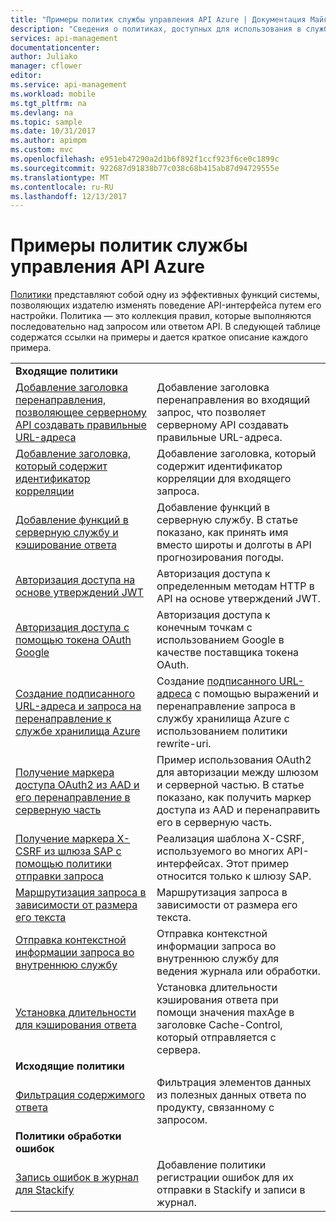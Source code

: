 ```yaml
---
title: "Примеры политик службы управления API Azure | Документация Майкрософт"
description: "Сведения о политиках, доступных для использования в службе управления API Azure."
services: api-management
documentationcenter: 
author: Juliako
manager: cflower
editor: 
ms.service: api-management
ms.workload: mobile
ms.tgt_pltfrm: na
ms.devlang: na
ms.topic: sample
ms.date: 10/31/2017
ms.author: apimpm
ms.custom: mvc
ms.openlocfilehash: e951eb47290a2d1b6f892f1ccf923f6ce0c1899c
ms.sourcegitcommit: 922687d91838b77c038c68b415ab87d94729555e
ms.translationtype: MT
ms.contentlocale: ru-RU
ms.lasthandoff: 12/13/2017
---
```

# <a name="api-management-policy-samples"></a>Примеры политик службы управления API Azure

[Политики](api-management-howto-policies.md) представляют собой одну из эффективных функций системы, позволяющих издателю изменять поведение API-интерфейса путем его настройки. Политика — это коллекция правил, которые выполняются последовательно над запросом или ответом API. В следующей таблице содержатся ссылки на примеры и дается краткое описание каждого примера.

|||
|---|---|
|**Входящие политики**||
|[Добавление заголовка перенаправления, позволяющее серверному API создавать правильные URL-адреса](./policies/set-header-to-enable-backend-to-construct-urls.md?toc=api-management/toc.json) |Добавление заголовка перенаправления во входящий запрос, что позволяет серверному API создавать правильные URL-адреса.|
|[Добавление заголовка, который содержит идентификатор корреляции](./policies/add-correlation-id.md?toc=api-management/toc.json) |Добавление заголовка, который содержит идентификатор корреляции для входящего запроса.|
|[Добавление функций в серверную службу и кэширование ответа](./policies/cache-response.md?toc=api-management/toc.json) |Добавление функций в серверную службу. В статье показано, как принять имя вместо широты и долготы в API прогнозирования погоды.|
|[Авторизация доступа на основе утверждений JWT](./policies/authorize-request-based-on-jwt-claims.md?toc=api-management/toc.json) |Авторизация доступа к определенным методам HTTP в API на основе утверждений JWT.|
|[Авторизация доступа с помощью токена OAuth Google](./policies/use-google-as-oauth-token-provider.md?toc=api-management/toc.json) |Авторизация доступа к конечным точкам с использованием Google в качестве поставщика токена OAuth.|
|[Создание подписанного URL-адреса и запроса на перенаправление к службе хранилища Azure](./policies/generate-shared-access-signature.md?toc=api-management/toc.json) |Создание [подписанного URL-адреса](https://docs.microsoft.com/azure/storage/storage-dotnet-shared-access-signature-part-1) с помощью выражений и перенаправление запроса в службу хранилища Azure с использованием политики rewrite-uri. |
|[Получение маркера доступа OAuth2 из AAD и его перенаправление в серверную часть](./policies/use-oauth2-for-authorization.md?toc=api-management/toc.json) |Пример использования OAuth2 для авторизации между шлюзом и серверной частью. В статье показано, как получить маркер доступа из AAD и перенаправить его в серверную часть.|
|[Получение маркера X-CSRF из шлюза SAP с помощью политики отправки запроса](./policies/get-x-csrf-token-from-sap-gateway.md?toc=api-management/toc.json) |Реализация шаблона X-CSRF, используемого во многих API-интерфейсах. Этот пример относится только к шлюзу SAP. |
|[Маршрутизация запроса в зависимости от размера его текста](./policies/route-requests-based-on-size.md?toc=api-management/toc.json) |Маршрутизация запроса в зависимости от размера его текста.|
|[Отправка контекстной информации запроса во внутреннюю службу](./policies/send-request-context-info-to-backend-service.md?toc=api-management/toc.json) |Отправка контекстной информации запроса во внутреннюю службу для ведения журнала или обработки.|
|[Установка длительности для кэширования ответа](./policies/set-cache-duration.md?toc=api-management/toc.json) |Установка длительности кэширования ответа при помощи значения maxAge в заголовке Cache-Control, который отправляется с сервера.|
|**Исходящие политики**||
|[Фильтрация содержимого ответа](./policies/filter-response-content.md?toc=api-management/toc.json) | Фильтрация элементов данных из полезных данных ответа по продукту, связанному с запросом.|
|**Политики обработки ошибок**||
|[Запись ошибок в журнал для Stackify](./policies/log-errors-to-stackify.md?toc=api-management/toc.json) |Добавление политики регистрации ошибок для их отправки в Stackify и записи в журнал.|
